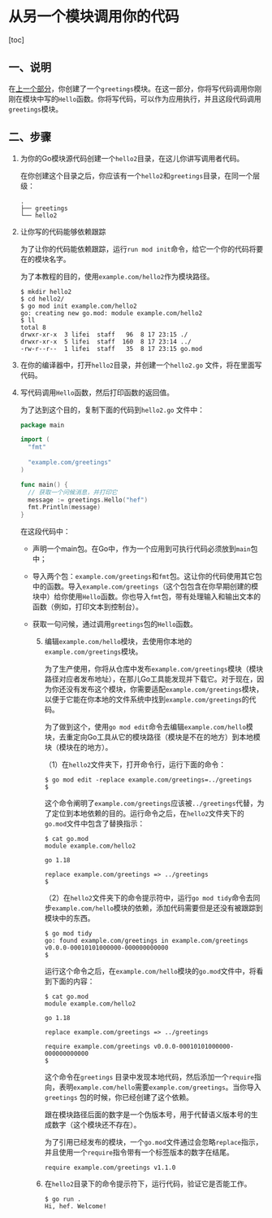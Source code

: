 # 从另一个模块调用你的代码

[toc]



## 一、说明

在[上一个部分](https://blog.csdn.net/hefrankeleyn/article/details/126377066)，你创建了一个`greetings`模块。在这一部分，你将写代码调用你刚刚在模块中写的`Hello`函数。你将写代码，可以作为应用执行，并且这段代码调用`greetings`模块。

## 二、步骤

1. 为你的Go模块源代码创建一个`hello2`目录，在这儿你讲写调用者代码。

   在你创建这个目录之后，你应该有一个`hello2`和`greetings`目录，在同一个层级：

   ```shell
   .
   ├── greetings
   └── hello2
   ```

2. 让你写的代码能够依赖跟踪

   为了让你的代码能依赖跟踪，运行`run mod init`命令，给它一个你的代码将要在的模块名字。

   为了本教程的目的，使用`example.com/hello2`作为模块路径。

   ```shell
   $ mkdir hello2
   $ cd hello2/
   $ go mod init example.com/hello2
   go: creating new go.mod: module example.com/hello2
   $ ll
   total 8
   drwxr-xr-x  3 lifei  staff   96  8 17 23:15 ./
   drwxr-xr-x  5 lifei  staff  160  8 17 23:14 ../
   -rw-r--r--  1 lifei  staff   35  8 17 23:15 go.mod
   ```

3. 在你的编译器中，打开`hello2`目录，并创建一个`hello2.go` 文件，将在里面写代码。

4. 写代码调用`Hello`函数，然后打印函数的返回值。

   为了达到这个目的，复制下面的代码到`hello2.go` 文件中：

   ```go
   package main
   
   import (
     "fmt"
     
     "example.com/greetings"
   )
   
   func main() {
     // 获取一个问候消息，并打印它
     message := greetings.Hello("hef")
     fmt.Println(message)
   }
   ```

   在这段代码中：

   - 声明一个main包。在Go中，作为一个应用到可执行代码必须放到`main`包中；

   - 导入两个包：`example.com/greetings`和`fmt`包。这让你的代码使用其它包中的函数。导入`example.com/greetings`（这个包包含在你早期创建的模块中）给你使用`Hello`函数。你也导入`fmt`包，带有处理输入和输出文本的函数（例如，打印文本到控制台）。

   - 获取一句问候，通过调用`greetings`包的`Hello`函数。

     5. 编辑`example.com/hello`模块，去使用你本地的`example.com/greetings`模块。

        为了生产使用，你将从仓库中发布`example.com/greetings`模块（模块路径对应者发布地址），在那儿Go工具能发现并下载它。对于现在，因为你还没有发布这个模块，你需要适配`example.com/greetings`模块，以便于它能在你本地的文件系统中找到`example.com/greetings`的代码。

        为了做到这个，使用`go mod edit`命令去编辑`example.com/hello`模块，去重定向Go工具从它的模块路径（模块是不在的地方）到本地模块（模块在的地方）。

        （1）在`hello2`文件夹下，打开命令行，运行下面的命令：

        ```shell
        $ go mod edit -replace example.com/greetings=../greetings
        $
        ```

        这个命令阐明了`example.com/greetings`应该被`../greetings`代替，为了定位到本地依赖的目的。运行命令之后，在`hello2`文件夹下的`go.mod`文件中包含了替换指示：

        ```shell
        $ cat go.mod
        module example.com/hello2
        
        go 1.18
        
        replace example.com/greetings => ../greetings
        $
        ```

        （2）在`hello2`文件夹下的命令提示符中，运行`go mod tidy`命令去同步`example.com/hello`模块的依赖，添加代码需要但是还没有被跟踪到模块中的东西。

        ```shell
        $ go mod tidy
        go: found example.com/greetings in example.com/greetings v0.0.0-00010101000000-000000000000
        $
        ```

        运行这个命令之后，在`example.com/hello`模块的`go.mod`文件中，将看到下面的内容：

        ```shell
        $ cat go.mod
        module example.com/hello2
        
        go 1.18
        
        replace example.com/greetings => ../greetings
        
        require example.com/greetings v0.0.0-00010101000000-000000000000
        $
        ```

        这个命令在`greetings` 目录中发现本地代码，然后添加一个`require`指向，表明`example.com/hello`需要`example.com/greetings`。当你导入`greetings` 包的时候，你已经创建了这个依赖。

        跟在模块路径后面的数字是一个伪版本号，用于代替语义版本号的生成数字（这个模块还不存在）。

        为了引用已经发布的模块，一个`go.mod`文件通过会忽略`replace`指示，并且使用一个`require`指令带有一个标签版本的数字在结尾。

        ```shell
        require example.com/greetings v1.1.0
        ```

     6. 在`hello2`目录下的命令提示符下，运行代码，验证它是否能工作。

        ```shell
        $ go run .
        Hi, hef. Welcome!
        ```

   